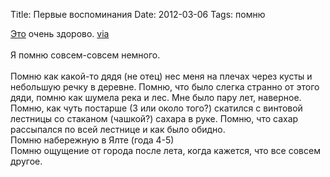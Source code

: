 Title: Первые воспоминания
Date: 2012-03-06
Tags: помню

<div class="text"><a href="http://dl.dropbox.com/u/31344555/Pervye_vospominaniya_Leva_Matyushkin.pdf">Это</a> очень здорово. <a href="http://mi3ch.livejournal.com/2047564.html">via</a><br /><br />
Я помню совсем-совсем немного.<br /><br />
Помню как какой-то дядя (не отец) нес меня на плечах через кусты и небольшую речку в деревне. Помню, что было слегка странно от этого дяди, помню как шумела река и лес. Мне было пару лет, наверное.<br />
Помню, как чуть постарше (3 или около того?) скатился с винтовой лестницы со стаканом (чашкой?) сахара в руке. Помню, что сахар рассыпался по всей лестнице и как было обидно.<br />
Помню набережную в Ялте (года 4-5)<br />
Помню ощущение от города после лета, когда кажется, что все совсем другое.</div>